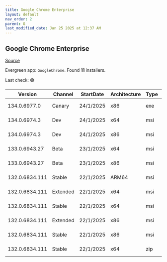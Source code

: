 ```yaml
---
title: Google Chrome Enterprise
layout: default
nav_order: 2
parent: G
last_modified_date: Jan 25 2025 at 12:37 AM
---
```


## Google Chrome Enterprise

[Source](https://cloud.google.com/chrome-enterprise/browser/download/)

Evergreen app: `GoogleChrome`. Found **11** installers.

Last check: 🟢

| Version        | Channel  | StartDate | Architecture | Type | URI                                                                                                                                                                                |
| -------------- | -------- | --------- | ------------ | ---- | ---------------------------------------------------------------------------------------------------------------------------------------------------------------------------------- |
| 134.0.6977.0   | Canary   | 24/1/2025 | x86          | exe  | [https://dl.google.com/update2/installers/ChromeSetup.exe](https://dl.google.com/update2/installers/ChromeSetup.exe)                                                               |
| 134.0.6974.3   | Dev      | 24/1/2025 | x64          | msi  | [https://dl.google.com/dl/chrome/install/dev/googlechromedevstandaloneenterprise64.msi](https://dl.google.com/dl/chrome/install/dev/googlechromedevstandaloneenterprise64.msi)     |
| 134.0.6974.3   | Dev      | 24/1/2025 | x86          | msi  | [https://dl.google.com/dl/chrome/install/dev/googlechromedevstandaloneenterprise.msi](https://dl.google.com/dl/chrome/install/dev/googlechromedevstandaloneenterprise.msi)         |
| 133.0.6943.27  | Beta     | 23/1/2025 | x64          | msi  | [https://dl.google.com/dl/chrome/install/beta/googlechromebetastandaloneenterprise64.msi](https://dl.google.com/dl/chrome/install/beta/googlechromebetastandaloneenterprise64.msi) |
| 133.0.6943.27  | Beta     | 23/1/2025 | x86          | msi  | [https://dl.google.com/dl/chrome/install/beta/googlechromebetastandaloneenterprise.msi](https://dl.google.com/dl/chrome/install/beta/googlechromebetastandaloneenterprise.msi)     |
| 132.0.6834.111 | Stable   | 22/1/2025 | ARM64        | msi  | [https://dl.google.com/dl/chrome/install/googlechromestandaloneenterprise_Arm64.msi](https://dl.google.com/dl/chrome/install/googlechromestandaloneenterprise_Arm64.msi)           |
| 132.0.6834.111 | Extended | 22/1/2025 | x64          | msi  | [https://dl.google.com/dl/chrome/install/googlechromestandaloneenterprise64.msi](https://dl.google.com/dl/chrome/install/googlechromestandaloneenterprise64.msi)                   |
| 132.0.6834.111 | Stable   | 22/1/2025 | x64          | msi  | [https://dl.google.com/dl/chrome/install/googlechromestandaloneenterprise64.msi](https://dl.google.com/dl/chrome/install/googlechromestandaloneenterprise64.msi)                   |
| 132.0.6834.111 | Extended | 22/1/2025 | x86          | msi  | [https://dl.google.com/dl/chrome/install/googlechromestandaloneenterprise.msi](https://dl.google.com/dl/chrome/install/googlechromestandaloneenterprise.msi)                       |
| 132.0.6834.111 | Stable   | 22/1/2025 | x86          | msi  | [https://dl.google.com/dl/chrome/install/googlechromestandaloneenterprise.msi](https://dl.google.com/dl/chrome/install/googlechromestandaloneenterprise.msi)                       |
| 132.0.6834.111 | Stable   | 22/1/2025 | x64          | zip  | [https://dl.google.com/dl/chrome/install/GoogleChromeEnterpriseBundle64.zip](https://dl.google.com/dl/chrome/install/GoogleChromeEnterpriseBundle64.zip)                           |
